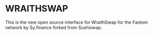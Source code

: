 # WRAITHSWAP

This is the new open source interface for WraithSwap for the Fantom network by Sy.finance forked from Sushiswap.
